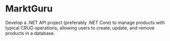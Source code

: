 # MarktGuru
Develop a .NET API project (preferably .NET Core) to manage products with typical CRUD operations, allowing users to create, update, and remove products in a database.
